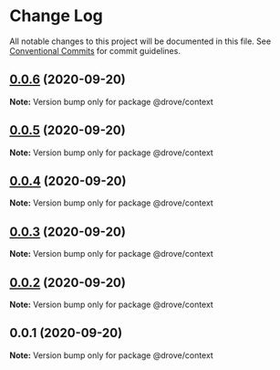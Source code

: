 # Change Log

All notable changes to this project will be documented in this file.
See [Conventional Commits](https://conventionalcommits.org) for commit guidelines.

## [0.0.6](https://github.com/saiya/drove/compare/v0.0.5...v0.0.6) (2020-09-20)

**Note:** Version bump only for package @drove/context





## [0.0.5](https://github.com/saiya/drove/compare/v0.0.4...v0.0.5) (2020-09-20)

**Note:** Version bump only for package @drove/context





## [0.0.4](https://github.com/saiya/drove/compare/v0.0.3...v0.0.4) (2020-09-20)

**Note:** Version bump only for package @drove/context





## [0.0.3](https://github.com/saiya/drove/compare/v0.0.2...v0.0.3) (2020-09-20)

**Note:** Version bump only for package @drove/context





## [0.0.2](https://github.com/saiya/drove/compare/v0.0.1...v0.0.2) (2020-09-20)

**Note:** Version bump only for package @drove/context





## 0.0.1 (2020-09-20)

**Note:** Version bump only for package @drove/context
